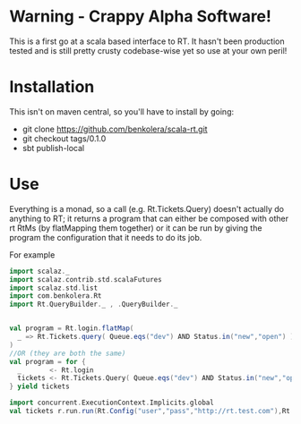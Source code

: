 Warning - Crappy Alpha Software!
================================

This is a first go at a scala based interface to RT. It hasn't been production
tested and is still pretty crusty codebase-wise yet so use at your own peril! 

Installation
============
This isn't on maven central, so you'll have to install by going:

* git clone https://github.com/benkolera/scala-rt.git
* git checkout tags/0.1.0
* sbt publish-local

Use
===
Everything is a monad, so a call (e.g. Rt.Tickets.Query) doesn't actually do
anything to RT; it returns a program that can either be composed with other
rt RtMs (by flatMapping them together) or it can be run by giving the program
the configuration that it needs to do its job.

For example

```scala
import scalaz._
import scalaz.contrib.std.scalaFutures
import scalaz.std.list
import com.benkolera.Rt
import Rt.QueryBuilder._ , .QueryBuilder._


val program = Rt.login.flatMap(
  _ => Rt.Tickets.query( Queue.eqs("dev") AND Status.in("new","open") )
)
//OR (they are both the same)
val program = for {
  _       <- Rt.login
  tickets <- Rt.Tickets.Query( Queue.eqs("dev") AND Status.in("new","open") )
} yield tickets

import concurrent.ExecutionContext.Implicits.global
val tickets r.run.run(Rt.Config("user","pass","http://rt.test.com"),Rt.emptyCookieJar)
```

